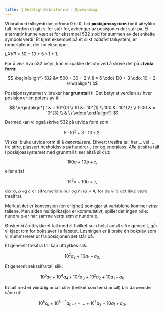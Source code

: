 ```yaml
---
title: 📄 Delelighetskriterier - Oppvarming
---
```

Vi bruker ti tallsymboler, sifrene $0$ til $9$, i et **posisjonssystem** for å uttrykke tall. Verdien et gitt siffer står for, avhenger av posisjonen det står på. Et alternativ kunne vært at for eksempel $532$ stod for summen av det enkelte symbols verdi. Et kjent eksempel på et slikt *additivt* tallsystem, er romertallene, der for eksempel

$LXVII = 50 + 10 + 5 + 1 + 1$.

For å vise hva $532$ betyr, kan vi «pakke det ut» ved å skrive det på **utvida form**:

$$
\begin{align*} 
532 
&= 500 + 30 + 2
\\
& = 5 \cdot 100 + 3 \cdot 10 + 2.
\end{align*} 
$$

Posisjonssystemet vi bruker har **grunntall** ti. Det betyr at verdien av hver posisjon er en potens av ti:

$$
\begin{align*} 
1 
& = 10^{0}
\\
10 
&= 10^{1}
\\
100
&= 10^{2}
\\
1000 & = 10^{3}
\\
& \ \  \vdots 
\end{align*} 
$$

Dermed kan vi også skrive $532$ på utvida form som

$$
5 \cdot 10^{2} + 3 \cdot 10 + 2.
$$

Vi skal bruke utvida form til å *generalisere.* Ethvert tresifra tall har ... vel ... tre sifre, plassert henholdsvis på hundrer-, tier og enerplass. *Alle* tresifra tall i posisjonssystemet med grunntall ti ser altså slik ut:

$$
100a + 10b + c,
$$

eller altså

$$
10^{2}a + 10b + c,
$$

der $a$, $b$ og $c$ er sifre mellom null og ni ($a \neq 0$, for da ville det ikke være tresifra).

Merk at det er konvensjon (en enighet) som gjør at variablene kommer *etter* tallene. Men siden multiplikasjon er kommutativt, spiller det ingen rolle: hundre $a$-er har samme verdi som $a$ hundrere.

Ønsker vi å uttrykke et tall med et hvilket som helst antall sifre generelt, går vi kjapt tom for bokstaver i alfabetet. Løsningen er å bruke én bokstav som vi nummererer ut fra posisjonen det står på.

Et generelt tresifra tall kan uttrykkes slik:

$$
10^{2}a_{2} + 10a_{1} + a_{0.}
$$

Et generelt sekssifra tall slik:

$$
10^{5}a_{5} + 10^{4}a_{4} + 10^{3}a_{3} + 10^{2}a_{2} + 10a_{1} + a_{0}
$$

Et tall med et *vilkårlig* antall sifre (hvilket som helst antall) blir da seende sånn ut:

$$
10^{k}a_{k} + 10^{k - 1}a_{k - 1} + \ldots + 10^{2}a_{2} + 10a_{1} + a_{0}.
$$


